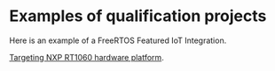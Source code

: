 # Examples of qualification projects<a name="examples-qualification"></a>

Here is an example of a FreeRTOS Featured IoT Integration\.

[Targeting NXP RT1060 hardware platform](https://github.com/FreeRTOS/iot-reference-nxp-rt1060)\.